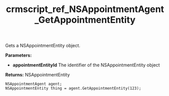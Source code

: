 ﻿---
title: crmscript_ref_NSAppointmentAgent_GetAppointmentEntity
description: NSAppointmentEntity GetAppointmentEntity(Integer appointmentEntityId);
intellisense: NSAppointmentAgent.GetAppointmentEntity
keywords: NSAppointmentAgent,GetAppointmentEntity
so.topic: reference
---

Gets a NSAppointmentEntity object.

**Parameters:**
 - **appointmentEntityId** The identifier of the NSAppointmentEntity object

**Returns:** NSAppointmentEntity

```crmscript
NSAppointmentAgent agent;
NSAppointmentEntity thing = agent.GetAppointmentEntity(123);
```

